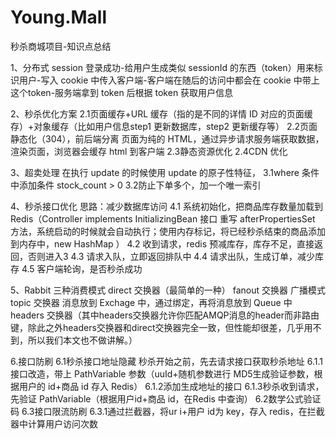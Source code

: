 # Young.Mall
秒杀商城项目-知识点总结


1、分布式 session
  登录成功-给用户生成类似 sessionId 的东西（token）用来标识用户-写入 cookie 中传入客户端-客户端在随后的访问中都会在 cookie 中带上这个token-服务端拿到 token 后根据 token 获取用户信息


2、秒杀优化方案
	 2.1页面缓存+URL 缓存（指的是不同的详情 ID 对应的页面缓存）+对象缓存（比如用户信息step1 更新数据库，step2 更新缓存等）
	 2.2页面静态化（304），前后端分离
         页面为纯的 HTML，通过异步请求服务端获取数据，渲染页面，浏览器会缓存 html 到客户端
   2.3静态资源优化
	 2.4CDN 优化


3、超卖处理
   在执行 update 的时候使用 update 的原子性特征，
   3.1where 条件中添加条件 stock_count > 0
   3.2防止下单多个，加一个唯一索引



4、秒杀接口优化
  思路：减少数据库访问
  4.1 系统初始化，把商品库存数量加载到 Redis（Controller implements InitializingBean 接口 重写 afterPropertiesSet 方法，系统启动的时候就会自动执行；使用内存标记，将已经秒杀结束的商品添加到内存中，new HashMap ）
  4.2 收到请求，redis 预减库存，库存不足，直接返回，否则进入3
  4.3 请求入队，立即返回排队中
  4.4 请求出队，生成订单，减少库存
  4.5 客户端轮询，是否秒杀成功


5、Rabbit
  三种消费模式
  direct 交换器（最简单的一种）
  fanout 交换器 广播模式
  topic 交换器
   消息放到 Exchage 中，通过绑定，再将消息放到 Queue 中
  headers 交换器（其中headers交换器允许你匹配AMQP消息的header而非路由键，除此之外headers交换器和direct交换器完全一致，但性能却很差，几乎用不到，所以我们本文也不做讲解。） 



6.接口防刷
  6.1秒杀接口地址隐藏
   秒杀开始之前，先去请求接口获取秒杀地址
   6.1.1接口改造，带上 PathVariable 参数（uuId+随机参数进行 MD5生成验证参数，根据用户的 id+商品 id 存入 Redis）
   6.1.2添加生成地址的接口
   6.1.3秒杀收到请求，先验证 PathVariable（根据用户id+商品 id，在Redis 中查询）
  6.2数学公式验证码
  6.3接口限流防刷
   6.3.1通过拦截器，将ur i+用户 id为 key，存入 redis，在拦截器中计算用户访问次数

